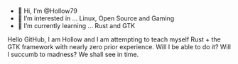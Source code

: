 - 👋 Hi, I’m @Hollow79
- 👀 I’m interested in ... Linux, Open Source and Gaming
- 🌱 I’m currently learning ... Rust and GTK

Hello GitHub, I am Hollow and I am attempting to teach myself Rust + the GTK framework with nearly zero prior experience.  Will I be able to do it? Will I succumb to madness?  We shall see in time.
